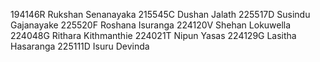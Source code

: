 194146R Rukshan Senanayaka
215545C Dushan Jalath
225517D Susindu Gajanayake
225520F Roshana Isuranga
224120V Shehan Lokuwella
224048G Rithara Kithmanthie
224021T Nipun Yasas
224129G Lasitha Hasaranga
225111D Isuru Devinda